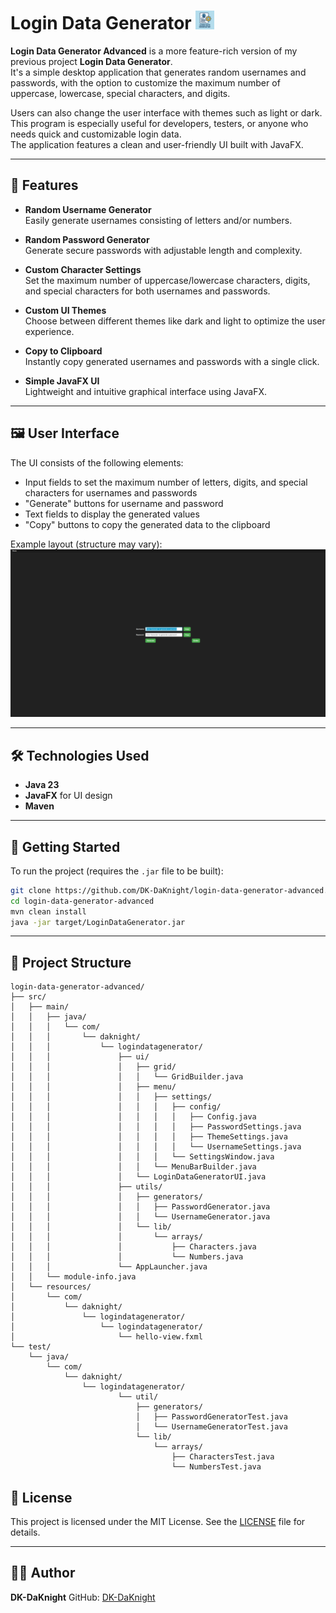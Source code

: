 # Login Data Generator <img src="/images/icons/icon.png" alt="Icon" width="30" height="30">

**Login Data Generator Advanced** is a more feature-rich version of my previous project **Login Data Generator**.  
It's a simple desktop application that generates random usernames and passwords, with the option to customize the maximum number of uppercase, lowercase, special characters, and digits.

Users can also change the user interface with themes such as light or dark.  
This program is especially useful for developers, testers, or anyone who needs quick and customizable login data.  
The application features a clean and user-friendly UI built with JavaFX.

---

## 🔧 Features

* **Random Username Generator**  
  Easily generate usernames consisting of letters and/or numbers.

* **Random Password Generator**  
  Generate secure passwords with adjustable length and complexity.

* **Custom Character Settings**  
  Set the maximum number of uppercase/lowercase characters, digits, and special characters for both usernames and passwords.

* **Custom UI Themes**  
  Choose between different themes like dark and light to optimize the user experience.

* **Copy to Clipboard**  
  Instantly copy generated usernames and passwords with a single click.

* **Simple JavaFX UI**  
  Lightweight and intuitive graphical interface using JavaFX.

---

## 🖼️ User Interface

The UI consists of the following elements:

* Input fields to set the maximum number of letters, digits, and special characters for usernames and passwords
* "Generate" buttons for username and password
* Text fields to display the generated values
* "Copy" buttons to copy the generated data to the clipboard

Example layout (structure may vary):  
![Login-Data-Generator_UI](/images/screenshots/app.png)

---

## 🛠️ Technologies Used

* **Java 23**
* **JavaFX** for UI design
* **Maven**

---

## 🚀 Getting Started

To run the project (requires the `.jar` file to be built):

```bash
git clone https://github.com/DK-DaKnight/login-data-generator-advanced.git
cd login-data-generator-advanced
mvn clean install
java -jar target/LoginDataGenerator.jar
```
---

## 📂 Project Structure

```
login-data-generator-advanced/
├── src/
│   ├── main/
│   │   ├── java/
│   │   │   └── com/
│   │   │       └── daknight/
│   │   │           └── logindatagenerator/
│   │   │               ├── ui/
│   │   │               │   ├── grid/
│   │   │               │   │   └── GridBuilder.java
│   │   │               │   ├── menu/
│   │   │               │   │   ├── settings/
│   │   │               │   │   │   ├── config/
│   │   │               │   │   │   │   ├── Config.java
│   │   │               │   │   │   │   ├── PasswordSettings.java
│   │   │               │   │   │   │   ├── ThemeSettings.java
│   │   │               │   │   │   │   └── UsernameSettings.java
│   │   │               │   │   │   └── SettingsWindow.java
│   │   │               │   │   └── MenuBarBuilder.java
│   │   │               │   └── LoginDataGeneratorUI.java
│   │   │               ├── utils/
│   │   │               │   ├── generators/
│   │   │               │   │   ├── PasswordGenerator.java
│   │   │               │   │   └── UsernameGenerator.java
│   │   │               │   └── lib/
│   │   │               │       └── arrays/
│   │   │               │           ├── Characters.java
│   │   │               │           └── Numbers.java
│   │   │               └── AppLauncher.java
│   │   └── module-info.java
│   └── resources/
│       └── com/
│           └── daknight/
│               └── logindatagenerator/
│                   └── logindatagenerator/
│                       └── hello-view.fxml
└── test/
    └── java/
        └── com/
            └── daknight/
                └── logindatagenerator/
                        └── util/
                            ├── generators/
                            │   ├── PasswordGeneratorTest.java
                            │   └── UsernameGeneratorTest.java
                            └── lib/
                                └── arrays/
                                    ├── CharactersTest.java
                                    └── NumbersTest.java
```

## 📄 License

This project is licensed under the MIT License. See the [LICENSE](LICENSE) file for details.

---

## 🙋‍♂️ Author

**DK-DaKnight**
GitHub: [DK-DaKnight](https://github.com/yourusername)